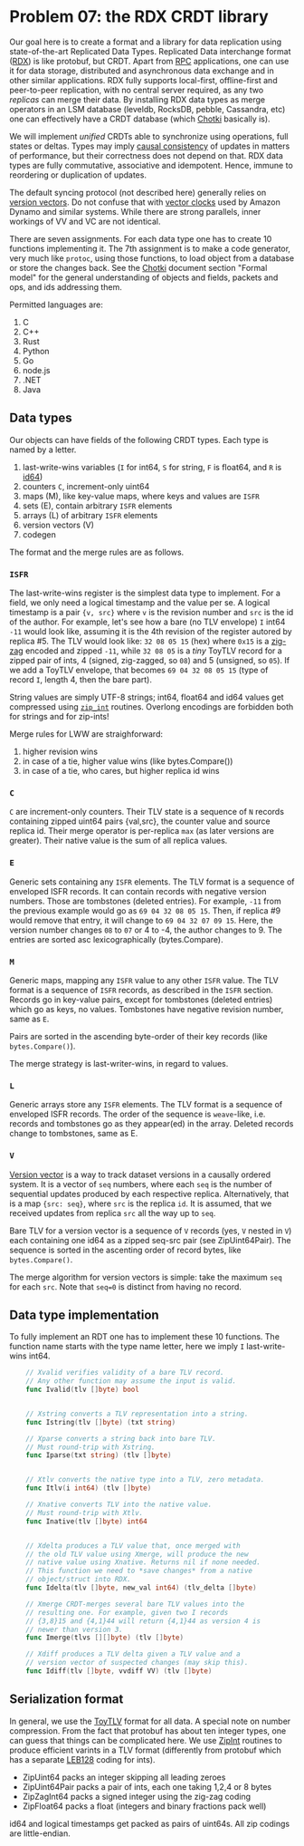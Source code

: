 #   Problem 07: the RDX CRDT library

Our goal here is to create a format and a library for data
replication using state-of-the-art Replicated Data Types.
Replicated Data interchange format ([RDX][j]) is like protobuf,
but CRDT. Apart from [RPC][p] applications, one can use it for
data storage, distributed and asynchronous data exchange and in
other similar applications. RDX fully supports local-first,
offline-first and peer-to-peer replication, with no central
server required, as any two *replicas* can merge their data. By
installing RDX data types as merge operators in an LSM database
(leveldb, RocksDB, pebble, Cassandra, etc) one can effectively
have a CRDT database (which [Chotki][c] basically is).

We will implement *unified* CRDTs able to synchronize using
operations, full states or deltas. Types may imply [causal
consistency][x] of updates in matters of performance, but their
correctness does not depend on that. RDX data types are fully
commutative, associative and idempotent. Hence, immune to
reordering or duplication of updates.

The default syncing protocol (not described here) generally
relies on [version vectors][v]. Do not confuse that with [vector
clocks][r] used by Amazon Dynamo and similar systems. While
there are strong parallels, inner workings of VV and VC are not
identical.

There are seven assignments. For each data type one has to
create 10 functions implementing it. The 7th assignment is to
make a code generator, very much like `protoc`, using those
functions, to load object from a database or store the changes
back. See the [Chotki][c] document section "Formal model" for
the general understanding of objects and fields, packets and
ops, and ids addressing them.

Permitted languages are:
 1. C
 2. C++
 3. Rust
 4. Python
 5. Go
 6. node.js
 7. .NET
 8. Java

##  Data types

Our objects can have fields of the following CRDT types. Each
type is named by a letter. 

 1. last-write-wins variables (`I` for int64, `S` for string, `F`
    is float64, and `R` is [id64][i])
 2. counters `C`, increment-only uint64
 3. maps (M), like key-value maps, where keys and values are `ISFR`
 4. sets (E), contain arbitrary `ISFR` elements
 5. arrays (L) of arbitrary `ISFR` elements
 6. version vectors (V)
 7. codegen

The format and the merge rules are as follows.

### `ISFR`

The last-write-wins register is the simplest data type to
implement. For a field, we only need a logical timestamp and the
value per se. A logical timestamp is a pair `{v, src}` where `v`
is the revision number and `src` is the id of the author. For
example, let's see how a bare (no TLV envelope) `I` int64 `-11`
would look like, assuming it is the 4th revision of the register
autored by replica #5. The TLV would look like: `32 08 05 15`
(hex) where `0x15` is a [zig-zag][g] encoded and zipped `-11`,
while `32 08 05` is a *tiny* ToyTLV record for a zipped pair of
ints, 4 (signed, zig-zagged, so `08`) and 5 (unsigned, so `05`).
If we add a ToyTLV envelope, that becomes `69 04 32 08 05 15`
(type of record `I`, length 4, then the bare part).

String values are simply UTF-8 strings; int64, float64 and id64
values get compressed using [`zip_int`][z] routines. Overlong
encodings are forbidden both for strings and for zip-ints! 

Merge rules for LWW are straighforward:

 1. higher revision wins
 2. in case of a tie, higher value wins (like bytes.Compare())
 3. in case of a tie, who cares, but higher replica id wins

### `C`

`C` are increment-only counters. Their TLV state is a sequence
of `N` records containing zipped uint64 pairs {val,src}, the
counter value and source replica id. Their merge operator is
per-replica `max` (as later versions are greater). Their native
value is the sum of all replica values.

### `E`

Generic sets containing any `ISFR` elements. The TLV format is a
sequence of enveloped ISFR records. It can contain records with
negative version numbers. Those are tombstones (deleted
entries). For example, `-11` from the previous example would go
as `69 04 32 08 05 15`. Then, if replica #9 would remove that
entry, it will change to `69 04 32 07 09 15`. Here, the version
number changes `08` to `07` or 4 to -4, the author changes to 9.
The entries are sorted asc lexicographically (bytes.Compare).

### `M`

Generic maps, mapping any `ISFR` value to any other `ISFR`
value. The TLV format is a sequence of `ISFR` records, as
described in the `ISFR` section. Records go in key-value pairs,
except for tombstones (deleted entries) which go as keys, no
values. Tombstones have negative revision number, same as `E`.

Pairs are sorted in the ascending byte-order of their key
records (like `bytes.Compare()`). 

The merge strategy is last-writer-wins, in regard to values.

### `L`

Generic arrays store any `ISFR` elements. The TLV format is a
sequence of enveloped ISFR records. The order of the sequence is
`weave`-like, i.e. records and tombstones go as they appear(ed)
in the array. Deleted records change to tombstones, same as E.

### `V`

[Version vector][v] is a way to track dataset versions in a
causally ordered system. It is a vector of `seq` numbers, where
each `seq` is the number of sequential updates produced by each
respective replica. Alternatively, that is a map `{src: seq}`,
where `src` is the replica `id`. It is assumed, that we received
updates from replica `src` all the way up to `seq`.

Bare TLV for a version vector is a sequence of `V` records (yes,
`V` nested in `V`) each containing one id64 as a zipped seq-src
pair (see ZipUint64Pair). The sequence is sorted in the
ascenting order of record bytes, like `bytes.Compare()`.

The merge algorithm for version vectors is simple: take the
maximum `seq` for each `src`. Note that `seq=0` is distinct from
having no record.

##  Data type implementation

To fully implement an RDT one has to implement these 10
functions. The function name starts with the type name letter,
here we imply `I` last-write-wins int64.

````go
    // Xvalid verifies validity of a bare TLV record.
    // Any other function may assume the input is valid.
    func Ivalid(tlv []byte) bool 


    // Xstring converts a TLV representation into a string.
    func Istring(tlv []byte) (txt string) 

    // Xparse converts a string back into bare TLV.
    // Must round-trip with Xstring.
    func Iparse(txt string) (tlv []byte) 


    // Xtlv converts the native type into a TLV, zero metadata.
    func Itlv(i int64) (tlv []byte)

    // Xnative converts TLV into the native value.
    // Must round-trip with Xtlv.
    func Inative(tlv []byte) int64


    // Xdelta produces a TLV value that, once merged with
    // the old TLV value using Xmerge, will produce the new
    // native value using Xnative. Returns nil if none needed.
    // This function we need to *save changes* from a native
    // object/struct into RDX.
    func Idelta(tlv []byte, new_val int64) (tlv_delta []byte) 

    // Xmerge CRDT-merges several bare TLV values into the
    // resulting one. For example, given two I records
    // {3,8}15 and {4,1}44 will return {4,1}44 as version 4 is
    // newer than version 3.
    func Imerge(tlvs [][]byte) (tlv []byte) 

    // Xdiff produces a TLV delta given a TLV value and a
    // version vector of suspected changes (may skip this).
    func Idiff(tlv []byte, vvdiff VV) (tlv []byte)
````

##  Serialization format

In general, we use the [ToyTLV][t] format for all data. A
special note on number compression. From the fact that protobuf
has about ten integer types, one can guess that things can
be complicated here. We use [ZipInt][z] routines to produce
efficient varints in a TLV format (differently from protobuf
which has a separate [LEB128][b] coding for ints). 

  - ZipUint64 packs an integer skipping all leading zeroes
  - ZipUint64Pair packs a pair of ints, each one taking 1,2,4 or
    8 bytes
  - ZipZagInt64 packs a signed integer using the zig-zag coding
  - ZipFloat64 packs a float (integers and binary fractions pack
    well)

id64 and logical timestamps get packed as pairs of uint64s. All
zip codings are little-endian.

[c]: https://github.com/learn-decentralized-systems/Chotki/blob/main/ARCHITECTURE.md
[x]: https://en.wikipedia.org/wiki/Causal_consistency
[v]: https://en.wikipedia.org/wiki/Version_vector
[r]: https://www.educative.io/answers/how-are-vector-clocks-used-in-dynamo
[j]: https://en.wikipedia.org/wiki/RDX
[p]: https://en.wikipedia.org/wiki/Remote_procedure_call
[z]: https://github.com/learn-decentralized-systems/Chotki/blob/main/zipint.go
[g]: https://protobuf.dev/programming-guides/encoding/
[t]: https://github.com/learn-decentralized-systems/toytlv
[b]: https://en.wikipedia.org/wiki/LEB128
[i]: https://github.com/learn-decentralized-systems/Chotki/blob/main/id.go#L12
